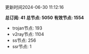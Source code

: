 更新时间2024-06-30 11:12:16

**总订阅: 41**
**总节点: 5050**
**有效节点: 1554**
- trojan节点: 193
- v2ray节点: 1104
- ss节点: 256
- ssr节点: 1
